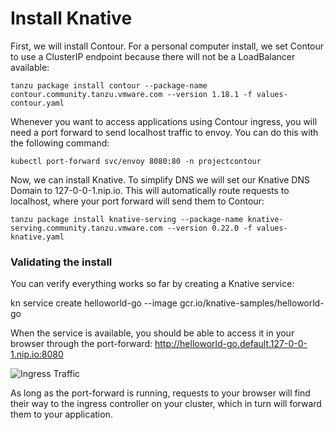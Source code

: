 # Install Knative

First, we will install Contour. For a personal computer install, we set Contour to use a ClusterIP endpoint because there will not be a LoadBalancer available:

```tanzu package install contour --package-name contour.community.tanzu.vmware.com --version 1.18.1 -f values-contour.yaml```

Whenever you want to access applications using Contour ingress, you will need a port forward to send localhost traffic to envoy. You can do this with the following command:

```kubectl port-forward svc/envoy 8080:80 -n projectcontour```

Now, we can install Knative. To simplify DNS we will set our Knative DNS Domain to 127-0-0-1.nip.io. This will automatically route requests to localhost, where your port forward will send them to Contour:

```tanzu package install knative-serving --package-name knative-serving.community.tanzu.vmware.com --version 0.22.0 -f values-knative.yaml```

### Validating the install

You can verify everything works so far by creating a Knative service:

kn service create helloworld-go --image gcr.io/knative-samples/helloworld-go

When the service is available, you should be able to access it in your browser through the port-forward: http://helloworld-go.default.127-0-0-1.nip.io:8080

![Ingress Traffic](../images/port-forward.png)

As long as the port-forward is running, requests to your browser will find their way to the ingress controller on your cluster, which in turn will forward them to your application.
